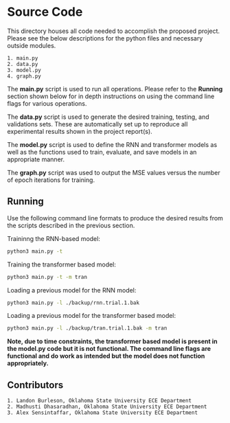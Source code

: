 # Source Code
This directory houses all code needed to accomplish the proposed project. Please see the below descriptions for the python files and necessary outside modules.  

    1. main.py
    2. data.py
    3. model.py
    4. graph.py
    
The __main.py__ script is used to run all operations. Please refer to the __Running__ section shown below for in depth instructions on using the command line flags for various operations. 

The __data.py__ script is used to generate the desired training, testing, and validations sets. These are automatically set up to reproduce all experimental results shown in the project report(s).

The __model.py__ script is used to define the RNN and transformer models as well as the functions used to train, evaluate, and save models in an appropriate manner. 

The __graph.py__ script was used to output the MSE values versus the number of epoch iterations for training.

## Running
Use the following command line formats to produce the desired results from the scripts described in the previous section. 

Traininng the RNN-based model:
```bash
python3 main.py -t 
```
Training the transformer based model:
```bash
python3 main.py -t -m tran
```
Loading a previous model for the RNN model:
```bash
python3 main.py -l ./backup/rnn.trial.1.bak
```
Loading a previous model for the transformer based model:
```bash
python3 main.py -l ./backup/tran.trial.1.bak -m tran
```
__Note, due to time constraints, the transformer based model is present in the model.py code but it is not functional. The command line flags are functional and do work as intended but the model does not function appropriately.__

## Contributors
    1. Landon Burleson, Oklahoma State University ECE Department
    2. Madhusti Dhasaradhan, Oklahoma State University ECE Department
    3. Alex Sensintaffar, Oklahoma State University ECE Department
